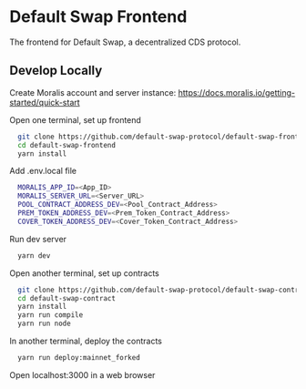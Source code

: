 # Default Swap Frontend

The frontend for Default Swap, a decentralized CDS protocol.

## Develop Locally

Create Moralis account and server instance: https://docs.moralis.io/getting-started/quick-start

Open one terminal, set up frontend

```bash
  git clone https://github.com/default-swap-protocol/default-swap-frontend
  cd default-swap-frontend
  yarn install
```

Add .env.local file
```bash
  MORALIS_APP_ID=<App_ID>
  MORALIS_SERVER_URL=<Server_URL>
  POOL_CONTRACT_ADDRESS_DEV=<Pool_Contract_Address>
  PREM_TOKEN_ADDRESS_DEV=<Prem_Token_Contract_Address>
  COVER_TOKEN_ADDRESS_DEV=<Cover_Token_Contract_Address>
```

Run dev server 
```bash
  yarn dev
```

Open another terminal, set up contracts

```bash
  git clone https://github.com/default-swap-protocol/default-swap-contract
  cd default-swap-contract
  yarn install
  yarn run compile
  yarn run node
```

In another terminal, deploy the contracts

```bash
  yarn run deploy:mainnet_forked
```

Open localhost:3000 in a web browser